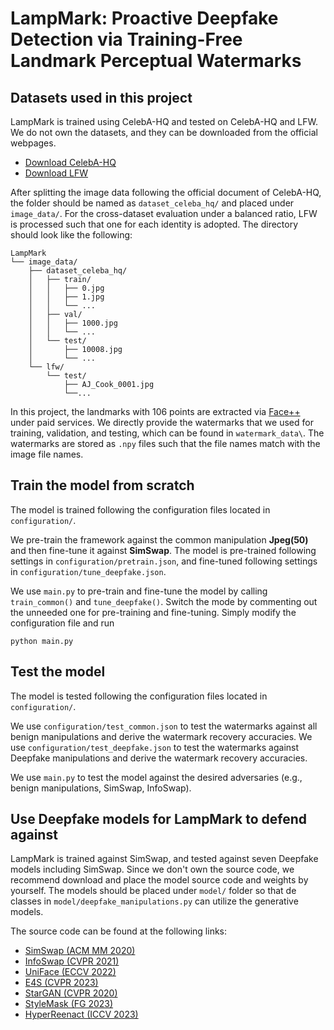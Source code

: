 # LampMark: Proactive Deepfake Detection via Training-Free Landmark Perceptual Watermarks

[//]: # (## Proceedings of the 32th ACM International Conference on Multimedia \&#40;MM 2024\&#41;)


## Datasets used in this project

LampMark is trained using CelebA-HQ and tested on CelebA-HQ and LFW. We do not own the datasets, and they can be downloaded from the official webpages.
* [Download CelebA-HQ](https://mmlab.ie.cuhk.edu.hk/projects/CelebA.html)
* [Download LFW](https://vis-www.cs.umass.edu/lfw/)

After splitting the image data following the official document of CelebA-HQ, the folder should be named as ```dataset_celeba_hq/``` and placed under ```image_data/```. For the cross-dataset evaluation under a balanced ratio, LFW is processed such that one for each identity is adopted. The directory should look like the following:
```
LampMark
└── image_data/
    ├── dataset_celeba_hq/
    │   ├── train/
    │   │   ├── 0.jpg
    │   │   ├── 1.jpg
    │   │   └── ...
    │   ├── val/
    │   │   ├── 1000.jpg
    │   │   └── ...         
    │   └── test/
    │       ├── 10008.jpg
    │       └── ...    
    └── lfw/
        └── test/
            ├── AJ_Cook_0001.jpg
            └──...
```

In this project, the landmarks with 106 points are extracted via [Face++](https://console.faceplusplus.com/documents/13207488) under paid services. We directly provide the watermarks that we used for training, validation, and testing, which can be found in ```watermark_data\```. The watermarks are stored as ```.npy``` files such that the file names match with the image file names. 


## Train the model from scratch

The model is trained following the configuration files located in ```configuration/```.

We pre-train the framework against the common manipulation **Jpeg(50)** and then fine-tune it against **SimSwap**. The model is pre-trained following settings in ```configuration/pretrain.json```, and fine-tuned following settings in ```configuration/tune_deepfake.json```.

We use ```main.py``` to pre-train and fine-tune the model by calling ```train_common()``` and ```tune_deepfake()```. Switch the mode by commenting out the unneeded one for pre-training and fine-tuning. Simply modify the configuration file and run 
```
python main.py
```


## Test the model

The model is tested following the configuration files located in ```configuration/```.

We use ```configuration/test_common.json``` to test the watermarks against all benign manipulations and derive the watermark recovery accuracies. We use ```configuration/test_deepfake.json``` to test the watermarks against Deepfake manipulations and derive the watermark recovery accuracies. 

We use ```main.py``` to test the model against the desired adversaries (e.g., benign manipulations, SimSwap, InfoSwap). 


## Use Deepfake models for LampMark to defend against

LampMark is trained against SimSwap, and tested against seven Deepfake models including SimSwap. Since we don't own the source code, we recommend download and place the model source code and weights by yourself. The models should be placed under ```model/``` folder so that de classes in ```model/deepfake_manipulations.py``` can utilize the generative models. 

The source code can be found at the following links:
* [SimSwap (ACM MM 2020)](https://github.com/neuralchen/SimSwap)
* [InfoSwap (CVPR 2021)](https://github.com/GGGHSL/InfoSwap-master)
* [UniFace (ECCV 2022)](https://github.com/xc-csc101/UniFace)
* [E4S (CVPR 2023)](https://github.com/e4s2022/e4s/tree/main)
* [StarGAN (CVPR 2020)](https://github.com/clovaai/stargan-v2)
* [StyleMask (FG 2023)](https://github.com/StelaBou/StyleMask)
* [HyperReenact (ICCV 2023)](https://github.com/StelaBou/HyperReenact)


